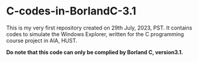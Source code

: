 # C-codes-in-BorlandC-3.1
This is my very first repository created on 29th July, 2023, PST. It contains codes to simulate the Windows Explorer, written for the C programming course project in AIA, HUST. 

**Do note that this code can only be complied by Borland C, version3.1.**
